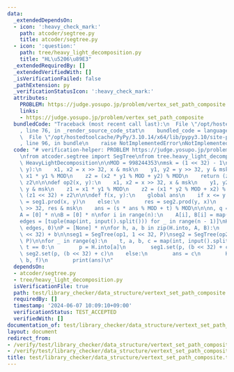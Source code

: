 ```yaml
---
data:
  _extendedDependsOn:
  - icon: ':heavy_check_mark:'
    path: atcoder/segtree.py
    title: atcoder/segtree.py
  - icon: ':question:'
    path: tree/heavy_light_decomposition.py
    title: "HL\u5206\u89E3"
  _extendedRequiredBy: []
  _extendedVerifiedWith: []
  _isVerificationFailed: false
  _pathExtension: py
  _verificationStatusIcon: ':heavy_check_mark:'
  attributes:
    PROBLEM: https://judge.yosupo.jp/problem/vertex_set_path_composite
    links:
    - https://judge.yosupo.jp/problem/vertex_set_path_composite
  bundledCode: "Traceback (most recent call last):\n  File \"/opt/hostedtoolcache/PyPy/3.10.14/x64/lib/pypy3.10/site-packages/onlinejudge_verify/documentation/build.py\"\
    , line 76, in _render_source_code_stat\n    bundled_code = language.bundle(\n\
    \  File \"/opt/hostedtoolcache/PyPy/3.10.14/x64/lib/pypy3.10/site-packages/onlinejudge_verify/languages/python.py\"\
    , line 96, in bundle\n    raise NotImplementedError\nNotImplementedError\n"
  code: "# verification-helper: PROBLEM https://judge.yosupo.jp/problem/vertex_set_path_composite\n\
    \nfrom atcoder.segtree import SegTree\nfrom tree.heavy_light_decomposition import\
    \ HeavyLightDecomposition\n\nMOD = 998244353\nmsk = (1 << 32) - 1\n\n\ndef op1(x,\
    \ y):\n    x1, x2 = x >> 32, x & msk\n    y1, y2 = y >> 32, y & msk\n    z1 =\
    \ x1 * y1 % MOD\n    z2 = (x2 * y1 % MOD + y2) % MOD\n    return (z1 << 32) +\
    \ z2\n\n\ndef op2(x, y):\n    x1, x2 = x >> 32, x & msk\n    y1, y2 = y >> 32,\
    \ y & msk\n    z1 = x1 * y1 % MOD\n    z2 = (x1 * y2 % MOD + x2) % MOD\n    return\
    \ (z1 << 32) + z2\n\n\ndef f(x, y):\n    global ans\n    if x <= y:\n        res\
    \ = seg1.prod(x, y)\n    else:\n        res = seg2.prod(y, x)\n    s, t = res\
    \ >> 32, res & msk\n    ans = (s * ans % MOD + t) % MOD\n\n\nn, q = map(int, input().split())\n\
    A = [0] * n\nB = [0] * n\nfor i in range(n):\n    A[i], B[i] = map(int, input().split())\n\
    edges = [tuple(map(int, input().split())) for _ in range(n - 1)]\nH = HeavyLightDecomposition(n,\
    \ edges, 0)\nP = [None] * n\nfor h, a, b in zip(H.into, A, B):\n    P[h] = (a\
    \ << 32) + b\n\nseg1 = SegTree(op1, 1 << 32, P)\nseg2 = SegTree(op2, 1 << 32,\
    \ P)\n\nfor _ in range(q):\n    t, a, b, c = map(int, input().split())\n    if\
    \ t == 0:\n        p = H.into[a]\n        seg1.set(p, (b << 32) + c)\n       \
    \ seg2.set(p, (b << 32) + c)\n    else:\n        ans = c\n        H.path_noncommutative_query(a,\
    \ b, f)\n        print(ans)\n"
  dependsOn:
  - atcoder/segtree.py
  - tree/heavy_light_decomposition.py
  isVerificationFile: true
  path: test/library_checker/data_structure/vertext_set_path_composite.test.py
  requiredBy: []
  timestamp: '2024-06-07 10:09:10+09:00'
  verificationStatus: TEST_ACCEPTED
  verifiedWith: []
documentation_of: test/library_checker/data_structure/vertext_set_path_composite.test.py
layout: document
redirect_from:
- /verify/test/library_checker/data_structure/vertext_set_path_composite.test.py
- /verify/test/library_checker/data_structure/vertext_set_path_composite.test.py.html
title: test/library_checker/data_structure/vertext_set_path_composite.test.py
---
```

